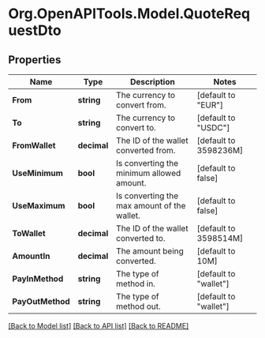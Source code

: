 
# Org.OpenAPITools.Model.QuoteRequestDto

## Properties

Name | Type | Description | Notes
------------ | ------------- | ------------- | -------------
**From** | **string** | The currency to convert from. | [default to "EUR"]
**To** | **string** | The currency to convert to. | [default to "USDC"]
**FromWallet** | **decimal** | The ID of the wallet converted from. | [default to 3598236M]
**UseMinimum** | **bool** | Is converting the minimum allowed amount. | [default to false]
**UseMaximum** | **bool** | Is converting the max amount of the wallet. | [default to false]
**ToWallet** | **decimal** | The ID of the wallet converted to. | [default to 3598514M]
**AmountIn** | **decimal** | The amount being converted. | [default to 10M]
**PayInMethod** | **string** | The type of method in. | [default to "wallet"]
**PayOutMethod** | **string** | The type of method out. | [default to "wallet"]

[[Back to Model list]](../README.md#documentation-for-models)
[[Back to API list]](../README.md#documentation-for-api-endpoints)
[[Back to README]](../README.md)

